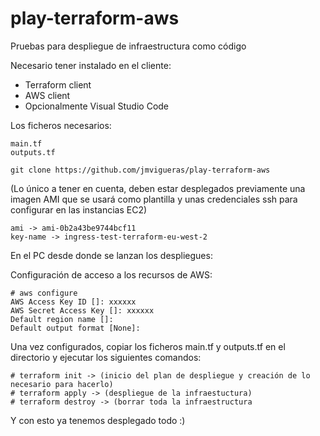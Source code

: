 # play-terraform-aws
Pruebas para despliegue de infraestructura como código

Necesario tener instalado en el cliente:

- Terraform client
- AWS client
- Opcionalmente Visual Studio Code

Los ficheros necesarios:

    main.tf
    outputs.tf
    
    git clone https://github.com/jmvigueras/play-terraform-aws

(Lo único a tener en cuenta, deben estar desplegados previamente una imagen AMI que se usará como plantilla y unas credenciales ssh para configurar en las instancias EC2)

    ami -> ami-0b2a43be9744bcf11
    key-name -> ingress-test-terraform-eu-west-2

En el PC desde donde se lanzan los despliegues:

Configuración de acceso a los recursos de AWS: 

    # aws configure
    AWS Access Key ID []: xxxxxx
    AWS Secret Access Key []: xxxxxx
    Default region name []:
    Default output format [None]:

Una vez configurados, copiar los ficheros main.tf y outputs.tf en el directorio y ejecutar los siguientes comandos:

    # terraform init -> (inicio del plan de despliegue y creación de lo necesario para hacerlo)
    # terraform apply -> (despliegue de la infraestuctura)
    # terraform destroy -> (borrar toda la infraestructura
    
Y con esto ya tenemos desplegado todo :)
